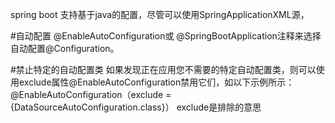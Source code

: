 spring boot 支持基于java的配置，尽管可以使用SpringApplicationXML源，

#自动配置
@EnableAutoConfiguration或 @SpringBootApplication注释来选择自动配置@Configuration。


#禁止特定的自动配置类
如果发现正在应用您不需要的特定自动配置类，则可以使用exclude属性@EnableAutoConfiguration禁用它们，如以下示例所示：
@EnableAutoConfiguration（exclude = {DataSourceAutoConfiguration.class}）
exclude是排除的意思